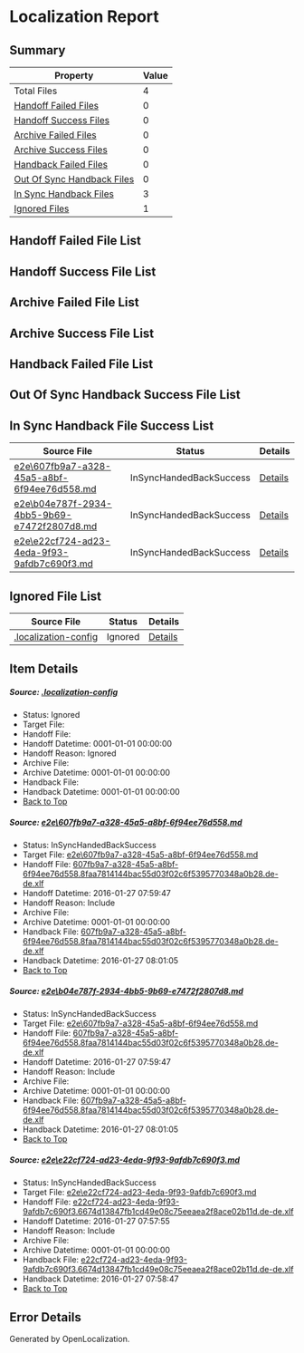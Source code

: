 # <a name='report-top'></a> Localization Report

## Summary
 Property | Value 
 -------- | ----- 
 Total Files | 4
[ Handoff Failed Files ](#handoff-failed-list)| 0
[ Handoff Success Files ](#handoff-success-list)| 0
[ Archive Failed Files ](#archive-failed-list)| 0
[ Archive Success Files ](#archive-success-list)| 0
[ Handback Failed Files ](#handback-failed-list)| 0
[ Out Of Sync Handback Files ](#outofsync-handback-success-list)| 0
[ In Sync Handback Files ](#insync-handback-success-list)| 3
[ Ignored Files ](#ignored-list)| 1

## <a name='handoff-failed-list'></a> Handoff Failed File List

## <a name='handoff-success-list'></a> Handoff Success File List

## <a name='archive-failed-list'></a> Archive Failed File List

## <a name='archive-success-list'></a> Archive Success File List

## <a name='handback-failed-list'></a> Handback Failed File List

## <a name='outofsync-handback-success-list'></a> Out Of Sync Handback Success File List

## <a name='insync-handback-success-list'></a> In Sync Handback File Success List
 Source File | Status | Details 
 ----------- | ------ | ------- 
 [e2e\607fb9a7-a328-45a5-a8bf-6f94ee76d558.md](https://github.com/OpenLocalizationTest/oltest/blob/856b65c08a53ca9e84f09e267918d15c732cd7b1/e2e/607fb9a7-a328-45a5-a8bf-6f94ee76d558.md) | InSyncHandedBackSuccess | [Details](#5471eccd249f4328aab7047a0b89ee3755696eb81)
 [e2e\b04e787f-2934-4bb5-9b69-e7472f2807d8.md](https://github.com/OpenLocalizationTest/oltest/blob/856b65c08a53ca9e84f09e267918d15c732cd7b1/e2e/b04e787f-2934-4bb5-9b69-e7472f2807d8.md) | InSyncHandedBackSuccess | [Details](#5471eccd249f4328aab7047a0b89ee3755696eb82)
 [e2e\e22cf724-ad23-4eda-9f93-9afdb7c690f3.md](https://github.com/OpenLocalizationTest/oltest/blob/943c8c83786d905e15b76cdb45e134fbb6c9268b/e2e/e22cf724-ad23-4eda-9f93-9afdb7c690f3.md) | InSyncHandedBackSuccess | [Details](#ff390558b3707826a3548828d8def6d4a7d8ab093)

## <a name='ignored-list'></a> Ignored File List
 Source File | Status | Details 
 ----------- | ------ | ------- 
 [.localization-config](https://github.com/OpenLocalizationTest/oltest/blob/856b65c08a53ca9e84f09e267918d15c732cd7b1/.localization-config) | Ignored | [Details](#e4725be8631cbe979bbe0fa8b97cd75f1fd41d4d0)

## Item Details
##### <a name='e4725be8631cbe979bbe0fa8b97cd75f1fd41d4d0'></a> Source: [.localization-config](https://github.com/OpenLocalizationTest/oltest/blob/856b65c08a53ca9e84f09e267918d15c732cd7b1/.localization-config)
* Status: Ignored
* Target File: 
* Handoff File: 
* Handoff Datetime: 0001-01-01 00:00:00
* Handoff Reason: Ignored
* Archive File: 
* Archive Datetime: 0001-01-01 00:00:00
* Handback File: 
* Handback Datetime: 0001-01-01 00:00:00
* [Back to Top](#report-top)

##### <a name='5471eccd249f4328aab7047a0b89ee3755696eb81'></a> Source: [e2e\607fb9a7-a328-45a5-a8bf-6f94ee76d558.md](https://github.com/OpenLocalizationTest/oltest/blob/856b65c08a53ca9e84f09e267918d15c732cd7b1/e2e/607fb9a7-a328-45a5-a8bf-6f94ee76d558.md)
* Status: InSyncHandedBackSuccess
* Target File: [e2e\607fb9a7-a328-45a5-a8bf-6f94ee76d558.md](https://github.com/OpenLocalizationTestOrg/oltest.de-de/blob/993eb7703470618732a3044b28c84f1542c6b71a/e2e/607fb9a7-a328-45a5-a8bf-6f94ee76d558.md)
* Handoff File: [607fb9a7-a328-45a5-a8bf-6f94ee76d558.8faa7814144bac55d03f02c6f5395770348a0b28.de-de.xlf](https://github.com/OpenLocalizationTestOrg/olhandoff/blob/f26425fde8c9400e843015d94d94b07b2ff60132/ol-handoff/OpenLocalizationTestOrg/oltest.de-de/tianzh/607fb9a7-a328-45a5-a8bf-6f94ee76d558.8faa7814144bac55d03f02c6f5395770348a0b28.de-de.xlf)
* Handoff Datetime: 2016-01-27 07:59:47
* Handoff Reason: Include
* Archive File: 
* Archive Datetime: 0001-01-01 00:00:00
* Handback File: [607fb9a7-a328-45a5-a8bf-6f94ee76d558.8faa7814144bac55d03f02c6f5395770348a0b28.de-de.xlf](https://github.com/OpenLocalizationTestOrg/olhandback/blob/2ea9c4e9dc26c4a7d9093f8730006b5244b58445/ol-handback/OpenLocalizationTestOrg/oltest.de-de/tianzh/607fb9a7-a328-45a5-a8bf-6f94ee76d558.8faa7814144bac55d03f02c6f5395770348a0b28.de-de.xlf)
* Handback Datetime: 2016-01-27 08:01:05
* [Back to Top](#report-top)

##### <a name='5471eccd249f4328aab7047a0b89ee3755696eb82'></a> Source: [e2e\b04e787f-2934-4bb5-9b69-e7472f2807d8.md](https://github.com/OpenLocalizationTest/oltest/blob/856b65c08a53ca9e84f09e267918d15c732cd7b1/e2e/b04e787f-2934-4bb5-9b69-e7472f2807d8.md)
* Status: InSyncHandedBackSuccess
* Target File: [e2e\607fb9a7-a328-45a5-a8bf-6f94ee76d558.md](https://github.com/OpenLocalizationTestOrg/oltest.de-de/blob/993eb7703470618732a3044b28c84f1542c6b71a/e2e/607fb9a7-a328-45a5-a8bf-6f94ee76d558.md)
* Handoff File: [607fb9a7-a328-45a5-a8bf-6f94ee76d558.8faa7814144bac55d03f02c6f5395770348a0b28.de-de.xlf](https://github.com/OpenLocalizationTestOrg/olhandoff/blob/f26425fde8c9400e843015d94d94b07b2ff60132/ol-handoff/OpenLocalizationTestOrg/oltest.de-de/tianzh/607fb9a7-a328-45a5-a8bf-6f94ee76d558.8faa7814144bac55d03f02c6f5395770348a0b28.de-de.xlf)
* Handoff Datetime: 2016-01-27 07:59:47
* Handoff Reason: Include
* Archive File: 
* Archive Datetime: 0001-01-01 00:00:00
* Handback File: [607fb9a7-a328-45a5-a8bf-6f94ee76d558.8faa7814144bac55d03f02c6f5395770348a0b28.de-de.xlf](https://github.com/OpenLocalizationTestOrg/olhandback/blob/2ea9c4e9dc26c4a7d9093f8730006b5244b58445/ol-handback/OpenLocalizationTestOrg/oltest.de-de/tianzh/607fb9a7-a328-45a5-a8bf-6f94ee76d558.8faa7814144bac55d03f02c6f5395770348a0b28.de-de.xlf)
* Handback Datetime: 2016-01-27 08:01:05
* [Back to Top](#report-top)

##### <a name='ff390558b3707826a3548828d8def6d4a7d8ab093'></a> Source: [e2e\e22cf724-ad23-4eda-9f93-9afdb7c690f3.md](https://github.com/OpenLocalizationTest/oltest/blob/943c8c83786d905e15b76cdb45e134fbb6c9268b/e2e/e22cf724-ad23-4eda-9f93-9afdb7c690f3.md)
* Status: InSyncHandedBackSuccess
* Target File: [e2e\e22cf724-ad23-4eda-9f93-9afdb7c690f3.md](https://github.com/OpenLocalizationTestOrg/oltest.de-de/blob/ff661465626fc093a6ec44a0d484771123b3de25/e2e/e22cf724-ad23-4eda-9f93-9afdb7c690f3.md)
* Handoff File: [e22cf724-ad23-4eda-9f93-9afdb7c690f3.6674d13847fb1cd49e08c75eeaea2f8ace02b11d.de-de.xlf](https://github.com/OpenLocalizationTestOrg/olhandoff/blob/8b46c4ab58e710b0215abe649173064ce98a4c3b/ol-handoff/OpenLocalizationTestOrg/oltest.de-de/tianzh/e22cf724-ad23-4eda-9f93-9afdb7c690f3.6674d13847fb1cd49e08c75eeaea2f8ace02b11d.de-de.xlf)
* Handoff Datetime: 2016-01-27 07:57:55
* Handoff Reason: Include
* Archive File: 
* Archive Datetime: 0001-01-01 00:00:00
* Handback File: [e22cf724-ad23-4eda-9f93-9afdb7c690f3.6674d13847fb1cd49e08c75eeaea2f8ace02b11d.de-de.xlf](https://github.com/OpenLocalizationTestOrg/olhandback/blob/f3f05a204dff8a1fe58b99c4f3b6c5852888aacd/ol-handback/OpenLocalizationTestOrg/oltest.de-de/tianzh/e22cf724-ad23-4eda-9f93-9afdb7c690f3.6674d13847fb1cd49e08c75eeaea2f8ace02b11d.de-de.xlf)
* Handback Datetime: 2016-01-27 07:58:47
* [Back to Top](#report-top)


## Error Details

Generated by OpenLocalization.
